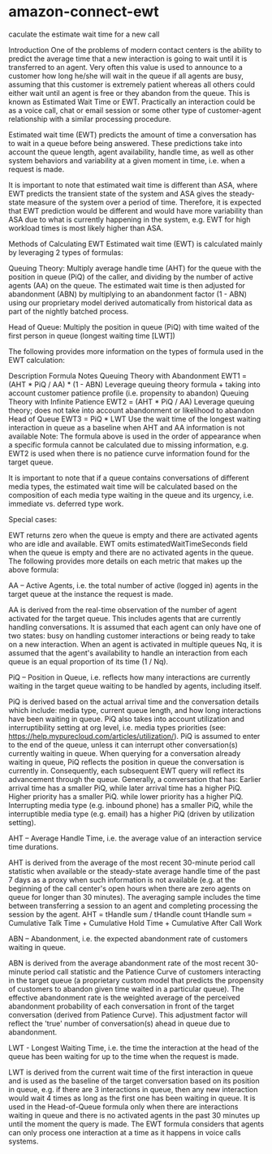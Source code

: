 # amazon-connect-ewt
caculate the estimate wait time for a new call


Introduction
One of the problems of modern contact centers is the ability to predict the average time that a new interaction is going to wait until it is transferred to an agent. Very often this value is used to announce to a customer how long he/she will wait in the queue if all agents are busy, assuming that this customer is extremely patient whereas all others could either wait until an agent is free or they abandon from the queue. This is known as Estimated Wait Time or EWT. Practically an interaction could be as a voice call, chat or email session or some other type of customer-agent relationship with a similar processing procedure.

Estimated wait time (EWT) predicts the amount of time a conversation has to wait in a queue before being answered. These predictions take into account the queue length, agent availability, handle time, as well as other system behaviors and variability at a given moment in time, i.e. when a request is made.

It is important to note that estimated wait time is different than ASA, where EWT predicts the transient state of the system and ASA gives the steady-state measure of the system over a period of time. Therefore, it is expected that EWT prediction would be different and would have more variability than ASA due to what is currently happening in the system, e.g. EWT for high workload times is most likely higher than ASA.

Methods of Calculating EWT
Estimated wait time (EWT) is calculated mainly by leveraging 2 types of formulas:

Queuing Theory: Multiply average handle time (AHT) for the queue with the position in queue (PiQ) of the caller, and dividing by the number of active agents (AA) on the queue. The estimated wait time is then adjusted for abandonment (ABN) by multiplying to an abandonment factor (1 - ABN) using our proprietary model derived automatically from historical data as part of the nightly batched process.

Head of Queue: Multiply the position in queue (PiQ) with time waited of the first person in queue (longest waiting time [LWT])

The following provides more information on the types of formula used in the EWT calculation:

Description	Formula	Notes
Queuing Theory with Abandonment
EWT1 = (AHT * PiQ / AA) * (1 - ABN)
Leverage queuing theory formula + taking into account customer patience profile (i.e. propensity to abandon)
Queuing Theory with Infinite Patience
EWT2 = (AHT * PiQ / AA)
Leverage queuing theory; does not take into account abandonment or likelihood to abandon
Head of Queue
EWT3 = PiQ * LWT
Use the wait time of the longest waiting interaction in queue as a baseline when AHT and AA information is not available
Note: The formula above is used in the order of appearance when a specific formula cannot be calculated due to missing information, e.g. EWT2 is used when there is no patience curve information found for the target queue.

It is important to note that if a queue contains conversations of different media types, the estimated wait time will be calculated based on the composition of each media type waiting in the queue and its urgency, i.e. immediate vs. deferred type work.

Special cases:

EWT returns zero when the queue is empty and there are activated agents who are idle and available.
EWT omits estimatedWaitTimeSeconds field when the queue is empty and there are no activated agents in the queue.
The following provides more details on each metric that makes up the above formula:

AA – Active Agents, i.e. the total number of active (logged in) agents in the target queue at the instance the request is made.

AA is derived from the real-time observation of the number of agent activated for the target queue. This includes agents that are currently handling conversations.
It is assumed that each agent can only have one of two states: busy on handling customer interactions or being ready to take on a new interaction.
When an agent is activated in multiple queues Nq, it is assumed that the agent's availability to handle an interaction from each queue is an equal proportion of its time (1 / Nq).

PiQ – Position in Queue, i.e. reflects how many interactions are currently waiting in the target queue waiting to be handled by agents, including itself.

PiQ is derived based on the actual arrival time and the conversation details which include: media type, current queue length, and how long interactions have been waiting in queue.
PiQ also takes into account utilization and interruptibility setting at org level, i.e. media types priorities (see: https://help.mypurecloud.com/articles/utilization/).
PiQ is assumed to enter to the end of the queue, unless it can interrupt other conversation(s) currently waiting in queue.
When querying for a conversation already waiting in queue, PiQ reflects the position in queue the conversation is currently in. Consequently, each subsequent EWT query will reflect its advancement through the queue.
Generally, a conversation that has:
Earlier arrival time has a smaller PiQ, while later arrival time has a higher PiQ.
Higher priority has a smaller PiQ. while lower priority has a higher PiQ.
Interrupting media type (e.g. inbound phone) has a smaller PiQ, while the interruptible media type (e.g. email) has a higher PiQ (driven by utilization setting).

AHT – Average Handle Time, i.e. the average value of an interaction service time durations.

AHT is derived from the average of the most recent 30-minute period call statistic when available or the steady-state average handle time of the past 7 days as a proxy when such information is not available (e.g. at the beginning of the call center's open hours when there are zero agents on queue for longer than 30 minutes).
The averaging sample includes the time between transferring a session to an agent and completing processing the session by the agent.
AHT = tHandle sum / tHandle count
tHandle sum = Cumulative Talk Time + Cumulative Hold Time + Cumulative After Call Work

ABN – Abandonment, i.e. the expected abandonment rate of customers waiting in queue.

ABN is derived from the average abandonment rate of the most recent 30-minute period call statistic and the Patience Curve of customers interacting in the target queue (a proprietary custom model that predicts the propensity of customers to abandon given time waited in a particular queue).
The effective abandonment rate is the weighted average of the perceived abandonment probability of each conversation in front of the target conversation (derived from Patience Curve).
This adjustment factor will reflect the 'true' number of conversation(s) ahead in queue due to abandonment.

LWT - Longest Waiting Time, i.e. the time the interaction at the head of the queue has been waiting for up to the time when the request is made.

LWT is derived from the current wait time of the first interaction in queue and is used as the baseline of the target conversation based on its position in queue, e.g. if there are 3 interactions in queue, then any new interaction would wait 4 times as long as the first one has been waiting in queue.
It is used in the Head-of-Queue formula only when there are interactions waiting in queue and there is no activated agents in the past 30 minutes up until the moment the query is made.
The EWT formula considers that agents can only process one interaction at a time as it happens in voice calls systems.

